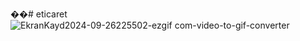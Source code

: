 ��#   e t i c a r e t 
 
 ![EkranKayd2024-09-26225502-ezgif com-video-to-gif-converter](https://github.com/user-attachments/assets/98bc9dd4-b247-45c1-a64f-eac7249f8f9c)
